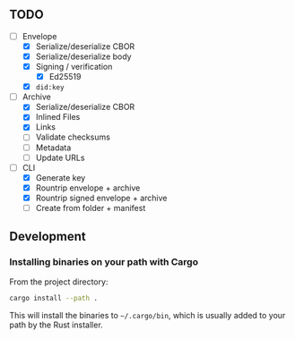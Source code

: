 ## TODO

- [ ] Envelope
  - [x] Serialize/deserialize CBOR
  - [x] Serialize/deserialize body
  - [x] Signing / verification
      - [x] Ed25519
  - [x] `did:key`
- [ ] Archive
  - [x] Serialize/deserialize CBOR
  - [x] Inlined Files
  - [x] Links
  - [ ] Validate checksums
  - [ ] Metadata
  - [ ] Update URLs
- [ ] CLI
  - [x] Generate key
  - [x] Rountrip envelope + archive
  - [x] Rountrip signed envelope + archive
  - [ ] Create from folder + manifest

## Development

### Installing binaries on your path with Cargo

From the project directory:

```bash
cargo install --path .
```

This will install the binaries to `~/.cargo/bin`, which is usually added to your path by the Rust installer.
